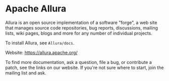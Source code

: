 <!--
    Licensed to the Apache Software Foundation (ASF) under one
    or more contributor license agreements.  See the NOTICE file
    distributed with this work for additional information
    regarding copyright ownership.  The ASF licenses this file
    to you under the Apache License, Version 2.0 (the
    "License"); you may not use this file except in compliance
    with the License.  You may obtain a copy of the License at

      http://www.apache.org/licenses/LICENSE-2.0

    Unless required by applicable law or agreed to in writing,
    software distributed under the License is distributed on an
    "AS IS" BASIS, WITHOUT WARRANTIES OR CONDITIONS OF ANY
    KIND, either express or implied.  See the License for the
    specific language governing permissions and limitations
    under the License.
-->

Apache Allura
=============

Allura is an open source implementation of a software "forge", a web site that manages source code repositories, bug reports, discussions, mailing lists, wiki pages, blogs and more for any number of individual projects.

To install Allura, see `Allura/docs`.

Website: <https://allura.apache.org/>

To find more documentation, ask a question, file a bug, or contribute a patch, see the links on our website.  If you're not sure where to start, join the mailing list and ask.
